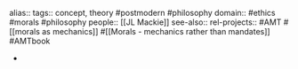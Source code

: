 alias::
tags:: concept, theory #postmodern #philosophy
domain:: #ethics #morals #philosophy
people:: [[JL Mackie]]
see-also::
rel-projects:: #AMT #[[morals as mechanics]] #[[Morals - mechanics rather than mandates]] #AMTbook



-
